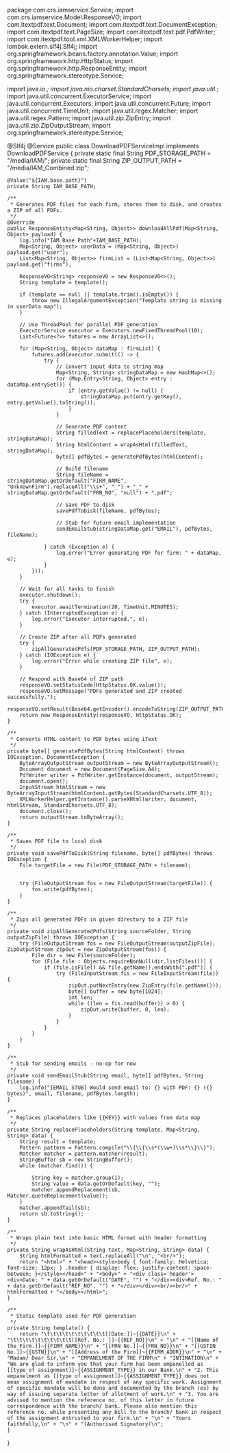 package com.crs.iamservice.Service;
import com.crs.iamservice.Model.ResponseVO;
import com.itextpdf.text.Document;
import com.itextpdf.text.DocumentException;
import com.itextpdf.text.PageSize;
import com.itextpdf.text.pdf.PdfWriter;
import com.itextpdf.tool.xml.XMLWorkerHelper;
import lombok.extern.slf4j.Slf4j;
import org.springframework.beans.factory.annotation.Value;
import org.springframework.http.HttpStatus;
import org.springframework.http.ResponseEntity;
import org.springframework.stereotype.Service;

import java.io.*;
import java.nio.charset.StandardCharsets;
import java.util.*;
import java.util.concurrent.ExecutorService;
import java.util.concurrent.Executors;
import java.util.concurrent.Future;
import java.util.concurrent.TimeUnit;
import java.util.regex.Matcher;
import java.util.regex.Pattern;
import java.util.zip.ZipEntry;
import java.util.zip.ZipOutputStream;
import org.springframework.stereotype.Service;

@Slf4j
@Service
public class DownloadPDFServiceImpl implements DownloadPDFService {
    private static final String PDF_STORAGE_PATH = "/media/IAM/";
    private static final String ZIP_OUTPUT_PATH = "/media/IAM_Combined.zip";

    @Value("${IAM.base.path}")
    private String IAM_BASE_PATH;

    /**
     * Generates PDF files for each firm, stores them to disk, and creates a ZIP of all PDFs.
     */
    @Override
    public ResponseEntity<Map<String, Object>> downloadAllPdf(Map<String, Object> payload) {
        log.info("IAM Base Path"+IAM_BASE_PATH);
        Map<String, Object> userData = (Map<String, Object>) payload.get("user");
        List<Map<String, Object>> firmList = (List<Map<String, Object>>) payload.get("firms");

        ResponseVO<String> responseVO = new ResponseVO<>();
        String template = template();

        if (template == null || template.trim().isEmpty()) {
            throw new IllegalArgumentException("Template string is missing in userData map");
        }

        // Use ThreadPool for parallel PDF generation
        ExecutorService executor = Executors.newFixedThreadPool(10);
        List<Future<?>> futures = new ArrayList<>();

        for (Map<String, Object> dataMap : firmList) {
            futures.add(executor.submit(() -> {
                try {
                    // Convert input data to string map
                    Map<String, String> stringDataMap = new HashMap<>();
                    for (Map.Entry<String, Object> entry : dataMap.entrySet()) {
                        if (entry.getValue() != null) {
                            stringDataMap.put(entry.getKey(), entry.getValue().toString());
                        }
                    }

                    // Generate PDF content
                    String filledText = replacePlaceholders(template, stringDataMap);
                    String htmlContent = wrapAsHtml(filledText, stringDataMap);
                    byte[] pdfBytes = generatePdfBytes(htmlContent);

                    // Build filename
                    String fileName = stringDataMap.getOrDefault("FIRM_NAME", "UnknownFirm").replaceAll("\\s+", "_") + "_" + stringDataMap.getOrDefault("FRN_NO", "null") + ".pdf";

                    // Save PDF to disk
                    savePdfToDisk(fileName, pdfBytes);

                    // Stub for future email implementation
                    sendEmailStub(stringDataMap.get("EMAIL"), pdfBytes, fileName);

                } catch (Exception e) {
                    log.error("Error generating PDF for firm: " + dataMap, e);
                }
            }));
        }

        // Wait for all tasks to finish
        executor.shutdown();
        try {
            executor.awaitTermination(20, TimeUnit.MINUTES);
        } catch (InterruptedException e) {
            log.error("Executor interrupted.", e);
        }

        // Create ZIP after all PDFs generated
        try {
            zipAllGeneratedPdfs(PDF_STORAGE_PATH, ZIP_OUTPUT_PATH);
        } catch (IOException e) {
            log.error("Error while creating ZIP file", e);
        }

        // Respond with Base64 of ZIP path
        responseVO.setStatusCode(HttpStatus.OK.value());
        responseVO.setMessage("PDFs generated and ZIP created successfully.");
        responseVO.setResult(Base64.getEncoder().encodeToString(ZIP_OUTPUT_PATH.getBytes()));
        return new ResponseEntity(responseVO, HttpStatus.OK);
    }

    /**
     * Converts HTML content to PDF bytes using iText
     */
    private byte[] generatePdfBytes(String htmlContent) throws IOException, DocumentException {
        ByteArrayOutputStream outputStream = new ByteArrayOutputStream();
        Document document = new Document(PageSize.A4);
        PdfWriter writer = PdfWriter.getInstance(document, outputStream);
        document.open();
        InputStream htmlStream = new ByteArrayInputStream(htmlContent.getBytes(StandardCharsets.UTF_8));
        XMLWorkerHelper.getInstance().parseXHtml(writer, document, htmlStream, StandardCharsets.UTF_8);
        document.close();
        return outputStream.toByteArray();
    }

    /**
     * Saves PDF file to local disk
     */
    private void savePdfToDisk(String filename, byte[] pdfBytes) throws IOException {
        File targetFile = new File(PDF_STORAGE_PATH + filename);
        
        
        try (FileOutputStream fos = new FileOutputStream(targetFile)) {
            fos.write(pdfBytes);
        }
    }

    /**
     * Zips all generated PDFs in given directory to a ZIP file
     */
    private void zipAllGeneratedPdfs(String sourceFolder, String outputZipFile) throws IOException {
        try (FileOutputStream fos = new FileOutputStream(outputZipFile); ZipOutputStream zipOut = new ZipOutputStream(fos)) {
            File dir = new File(sourceFolder);
            for (File file : Objects.requireNonNull(dir.listFiles())) {
                if (file.isFile() && file.getName().endsWith(".pdf")) {
                    try (FileInputStream fis = new FileInputStream(file)) {
                        zipOut.putNextEntry(new ZipEntry(file.getName()));
                        byte[] buffer = new byte[1024];
                        int len;
                        while ((len = fis.read(buffer)) > 0) {
                            zipOut.write(buffer, 0, len);
                        }
                    }
                }
            }
        }
    }

    /**
     * Stub for sending emails - no-op for now
     */
    private void sendEmailStub(String email, byte[] pdfBytes, String filename) {
        log.info("[EMAIL STUB] Would send email to: {} with PDF: {} ({} bytes)", email, filename, pdfBytes.length);
    }

    /**
     * Replaces placeholders like {{KEY}} with values from data map
     */
    private String replacePlaceholders(String template, Map<String, String> data) {
        String result = template;
        Pattern pattern = Pattern.compile("\\{\\{\\s*(\\w+)\\s*\\}\\}");
        Matcher matcher = pattern.matcher(result);
        StringBuffer sb = new StringBuffer();
        while (matcher.find()) {

            String key = matcher.group(1);
            String value = data.getOrDefault(key, "");
            matcher.appendReplacement(sb, Matcher.quoteReplacement(value));
        }
        matcher.appendTail(sb);
        return sb.toString();
    }

    /**
     * Wraps plain text into basic HTML format with header formatting
     */
    private String wrapAsHtml(String text, Map<String, String> data) {
        String htmlFormatted = text.replaceAll("\n", "<br/>");
        return "<html>" + "<head><style>body { font-family: Helvetica; font-size: 12px; } .header { display: flex; justify-content: space-between; }</style></head>" + "<body>" + "<div class='header'><div>Date: " + data.getOrDefault("DATE", "") + "</div><div>Ref. No.: " + data.getOrDefault("REF_NO", "") + "</div></div><br/><br/>" + htmlFormatted + "</body></html>";
    }

    /**
     * Static template used for PDF generation
     */
    private String template() {
        return "\t\t\t\t\t\t\t\t\t\t[[Date:]]~{{DATE}}\n" + "\t\t\t\t\t\t\t\t\t\t[[Ref. No.: ]]~{{REF_NO}}\n" + "\n" + "[[Name of the Firm.]]~{{FIRM_NAME}}\n" + "[[FRN No.]]~{{FRN_NO}}\n" + "[[GSTIN No.]]~{{GSTN}}\n" + "[[Address of the Firm]]~{{FIRM_ADDR}}\n" + "\n" + "Madam/ Dear Sir,\n" + "EMPANELMENT OF THE FIRM\n" + "INTIMATION\n" + "We are glad to inform you that your firm has been empanelled as [[type of assignment]]~{{ASSIGNMENT_TYPE}} in our Bank.\n" + "2. This empanelment as [[type of assignment]]~{{ASSIGNMENT_TYPE}} does not mean assignment of mandate in respect of any specific work. Assignment of specific mandate will be done and documented by the branch (es) by way of issuing separate letter of allotment of work.\n" + "3. You are advised to mention the reference no. of this letter in future correspondence with the branch/ bank. Please also mention this reference no. while presenting any bill to the branch/ bank in respect of the assignment entrusted to your firm.\n" + "\n" + "Yours faithfully,\n" + "\n" + "(Authorised Signatory)\n";
    }
}
